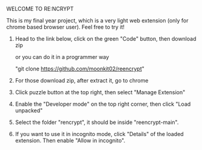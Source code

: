 WELCOME TO RE:NCRYPT

This is my final year project, which is a very light web extension (only for chrome based browser user).
Feel free to try it!


1. Head to the link below, click on the green "Code" button, then download zip
    
    or you can do it in a programmer way

    "git clone https://github.com/moonkit02/reencrypt"

2. For those download zip, after extract it, go to chrome
3. Click puzzle button at the top right, then select "Manage Extension"
4. Enable the "Developer mode" on the top right corner, then click "Load unpacked"
5. Select the folder "rencrypt", it should be inside "reencrypt-main".
6. If you want to use it in incognito mode, click "Details" of the loaded extension. Then enable "Allow in incognito".
